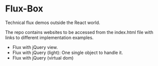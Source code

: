 # Flux-Box
Technical flux demos outside the React world.

The repo contains websites to be accessed from the index.html file with links to different implementation examples.

* Flux with jQuery view.
* Flux with jQuery (light): One single object to handle  it.
* Flux with jQuery (virtual dom)
